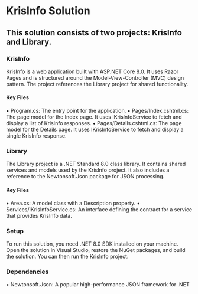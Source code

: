 # KrisInfo Solution
## This solution consists of two projects: KrisInfo and Library.
### KrisInfo
KrisInfo is a web application built with ASP.NET Core 8.0. It uses Razor Pages and is structured around the Model-View-Controller (MVC) design pattern. The project references the Library project for shared functionality.
#### Key Files
•	Program.cs: The entry point for the application.
•	Pages/Index.cshtml.cs: The page model for the Index page. It uses IKrisInfoService to fetch and display a list of KrisInfo responses.
•	Pages/Details.cshtml.cs: The page model for the Details page. It uses IKrisInfoService to fetch and display a single KrisInfo response.
### Library
The Library project is a .NET Standard 8.0 class library. It contains shared services and models used by the KrisInfo project. It also includes a reference to the Newtonsoft.Json package for JSON processing.
#### Key Files
•	Area.cs: A model class with a Description property.
•	Services/IKrisInfoService.cs: An interface defining the contract for a service that provides KrisInfo data.
### Setup
To run this solution, you need .NET 8.0 SDK installed on your machine. Open the solution in Visual Studio, restore the NuGet packages, and build the solution. You can then run the KrisInfo project.
### Dependencies
•	Newtonsoft.Json: A popular high-performance JSON framework for .NET
